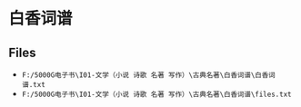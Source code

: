 # 白香词谱

## Files

- `F:/5000G电子书\I01-文学（小说 诗歌 名著 写作）\古典名著\白香词谱\白香词谱.txt`
- `F:/5000G电子书\I01-文学（小说 诗歌 名著 写作）\古典名著\白香词谱\files.txt`

